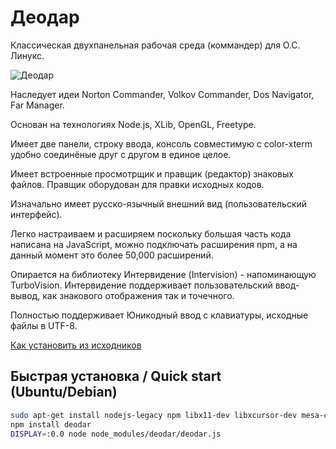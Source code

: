 Деодар
======

Классическая двухпанельная рабочая среда (коммандер) для О.С. Линукс.

![Деодар][скриншот]

Наследует идеи Norton Commander, Volkov Commander, Dos Navigator, Far Manager.

Основан на технологиях Node.js, XLib, OpenGL, Freetype.

Имеет две панели, строку ввода, консоль совместимую с color-xterm удобно соединёные друг с другом в единое целое.

Имеет встроенные просмотрщик и правщик (редактор) знаковых файлов. Правщик оборудован для правки исходных кодов.

Изначально имеет русско-язычный внешний вид (пользовательский интерфейс).

Легко настраиваем и расширяем поскольку большая часть кода написана на JavaScript, можно подключать расширения npm, а на данный момент это более 50,000 расширений. 

Опирается на библиотеку Интервидение (Intervision) - напоминающую TurboVision. Интервидение поддерживает пользовательский ввод-вывод, как знакового отображения так и точечного.

Полностью поддерживает Юникодный ввод с клавиатуры, исходные файлы в UTF-8.

[Как установить из исходников](https://github.com/exebook/deodar/blob/master/%D1%83%D1%81%D1%82%D0%B0%D0%BD%D0%BE%D0%B2%D0%BA%D0%B0.%D0%B1%D1%83%D0%BA%D0%B2)

## Быстрая установка / Quick start (Ubuntu/Debian)
```sh
sudo apt-get install nodejs-legacy npm libx11-dev libxcursor-dev mesa-common-dev libfreetype6-dev libgl1-mesa-dev libv8-3.14-dev
npm install deodar
DISPLAY=:0.0 node node_modules/deodar/deodar.js
```

[скриншот]: https://raw.github.com/exebook/deodar/master/picture/peek.png


